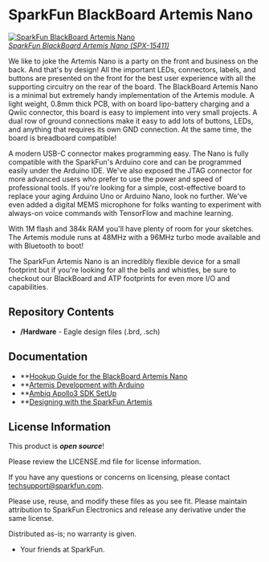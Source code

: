 SparkFun BlackBoard Artemis Nano
============================

[![SparkFun BlackBoard Artemis Nano](https://cdn.sparkfun.com/assets/learn_tutorials/9/1/3/BlackBoard-Artemis-Nano.jpg)  
*SparkFun BlackBoard Artemis Nano (SPX-15411)*](https://www.sparkfun.com/products/15411)

We like to joke the Artemis Nano is a party on the front and business on the back. And that's by design! All the important LEDs, connectors, labels, and buttons are presented on the front for the best user experience with all the supporting circuitry on the rear of the board. The BlackBoard Artemis Nano is a minimal but extremely handy implementation of the Artemis module. A light weight, 0.8mm thick PCB, with on board lipo-battery charging and a Qwiic connector, this board is easy to implement into very small projects. A dual row of ground connections make it easy to add lots of buttons, LEDs, and anything that requires its own GND connection. At the same time, the board is breadboard compatible! 

A modern USB-C connector makes programming easy. The Nano is fully compatible with the SparkFun's Arduino core and can be programmed easily under the Arduino IDE. We've also exposed the JTAG connector for more advanced users who prefer to use the power and speed of professional tools. If you're looking for a simple, cost-effective board to replace your aging Arduino Uno or Arduino Nano, look no further. We've even added a digital MEMS microphone for folks wanting to experiment with always-on voice commands with TensorFlow and machine learning.
 
With 1M flash and 384k RAM you'll have plenty of room for your sketches. The Artemis module runs at 48MHz with a 96MHz turbo mode available and with Bluetooth to boot!

The SparkFun Artemis Nano is an incredibly flexible device for a small footprint but if you're looking for all the bells and whistles, be sure to checkout our BlackBoard and ATP footprints for even more I/O and capabilities.

Repository Contents
-------------------
* **/Hardware** - Eagle design files (.brd, .sch)

Documentation
-------------------
* **[Hookup Guide for the BlackBoard Artemis Nano](https://learn.sparkfun.com/tutorials/hookup-guide-for-the-blackboard-artemis-nano)
* **[Artemis Development with Arduino](https://learn.sparkfun.com/tutorials/artemis-development-with-arduino)
* **[Ambiq Apollo3 SDK SetUp](https://learn.sparkfun.com/tutorials/using-sparkfun-edge-board-with-ambiq-apollo3-sdk)
* **[Designing with the SparkFun Artemis](https://learn.sparkfun.com/tutorials/designing-with-the-sparkfun-artemis)

License Information
-------------------

This product is _**open source**_! 

Please review the LICENSE.md file for license information. 

If you have any questions or concerns on licensing, please contact techsupport@sparkfun.com.

Please use, reuse, and modify these files as you see fit. Please maintain attribution to SparkFun Electronics and release any derivative under the same license.

Distributed as-is; no warranty is given.

- Your friends at SparkFun.
